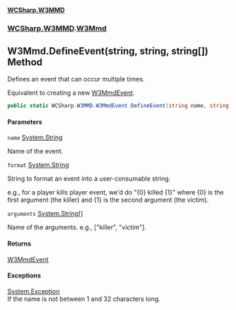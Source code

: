 #### [WCSharp.W3MMD](index.md 'index')
### [WCSharp.W3MMD](WCSharp.W3MMD.md 'WCSharp.W3MMD').[W3Mmd](WCSharp.W3MMD.W3Mmd.md 'WCSharp.W3MMD.W3Mmd')

## W3Mmd.DefineEvent(string, string, string[]) Method

Defines an event that can occur multiple times.  
  
Equivalent to creating a new [W3MmdEvent](WCSharp.W3MMD.W3MmdEvent.md 'WCSharp.W3MMD.W3MmdEvent').

```csharp
public static WCSharp.W3MMD.W3MmdEvent DefineEvent(string name, string format, params string[] arguments);
```
#### Parameters

<a name='WCSharp.W3MMD.W3Mmd.DefineEvent(string,string,string[]).name'></a>

`name` [System.String](https://docs.microsoft.com/en-us/dotnet/api/System.String 'System.String')

Name of the event.

<a name='WCSharp.W3MMD.W3Mmd.DefineEvent(string,string,string[]).format'></a>

`format` [System.String](https://docs.microsoft.com/en-us/dotnet/api/System.String 'System.String')

String to format an event into a user-consumable string.  
  
e.g., for a player kills player event, we'd do "{0} killed {1}" where {0} is the first argument (the killer) and {1} is the second argument (the victim).

<a name='WCSharp.W3MMD.W3Mmd.DefineEvent(string,string,string[]).arguments'></a>

`arguments` [System.String](https://docs.microsoft.com/en-us/dotnet/api/System.String 'System.String')[[]](https://docs.microsoft.com/en-us/dotnet/api/System.Array 'System.Array')

Name of the arguments. e.g., ["killer", "victim"].

#### Returns
[W3MmdEvent](WCSharp.W3MMD.W3MmdEvent.md 'WCSharp.W3MMD.W3MmdEvent')

#### Exceptions

[System.Exception](https://docs.microsoft.com/en-us/dotnet/api/System.Exception 'System.Exception')  
If the name is not between 1 and 32 characters long.
